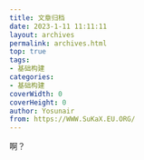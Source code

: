 ```yaml
---
title: 文章归档
date: 2023-1-11 11:11:11
layout: archives
permalink: archives.html
top: true
tags:
- 基础构建
categories:
- 基础构建
coverWidth: 0
coverHeight: 0
author: Yosunair
from: https://WWW.SuKaX.EU.ORG/
---
```


啊？